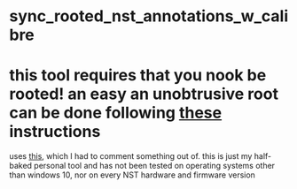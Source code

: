 # sync_rooted_nst_annotations_w_calibre
 
# this tool requires that you nook be rooted! an easy an unobtrusive root can be done following [these](https://forum.xda-developers.com/t/root-nookmanager-graphical-rooter-for-1-2-x-and-beyond.2040351/) instructions

uses [this](https://github.com/kin9-0rz/pyadb3), which I had to comment something out of. this is just my half-baked personal tool and has not been tested on operating systems other than windows 10, nor on every NST hardware and firmware version
